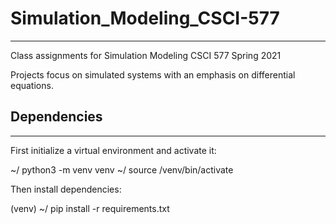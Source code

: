 # Simulation_Modeling_CSCI-577

---
Class assignments for Simulation Modeling CSCI 577 Spring 2021

Projects focus on simulated systems with an emphasis on differential equations.

## Dependencies

---
First initialize a virtual environment and activate it:

~/ python3 -m venv venv
~/ source /venv/bin/activate

Then install dependencies:

(venv) ~/ pip install -r requirements.txt

